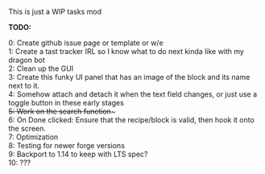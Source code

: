 This is just a WIP tasks mod

**TODO:**

0: Create github issue page or template or w/e  
1: Create a tast tracker IRL so I know what to do next kinda like with my dragon bot  
2: Clean up the GUI  
3: Create this funky UI panel that has an image of the block and its name next to it.  
4: Somehow attach and detach it when the text field changes, or just use a toggle button in these early stages  
~~5: Work on the search function~~~  
6: On Done clicked: Ensure that the recipe/block is valid, then hook it onto the screen.  
7: Optimization  
8: Testing for newer forge versions  
9: Backport to 1.14 to keep with LTS spec?  
10: ???  
